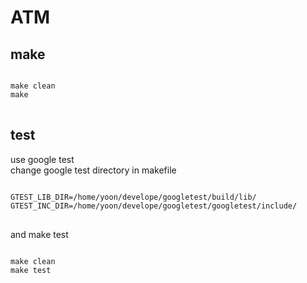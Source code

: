 # ATM

## make

<pre>
<code>
make clean
make
</code>
</pre>

## test
use google test  
change google test directory in makefile  

<pre>
<code>
GTEST_LIB_DIR=/home/yoon/develope/googletest/build/lib/
GTEST_INC_DIR=/home/yoon/develope/googletest/googletest/include/
</code>
</pre>

and make test
<pre>
<code>
make clean
make test
</code>
</pre>

